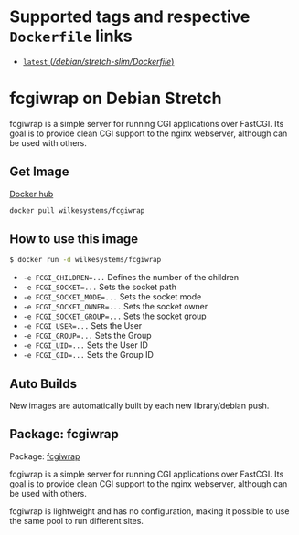 # Supported tags and respective `Dockerfile` links

-	[`latest` (*/debian/stretch-slim/Dockerfile*)](https://github.com/wilkesystems/docker-fcgwrap/blob/master/debian/stretch-slim/Dockerfile)

# fcgiwrap on Debian Stretch
fcgiwrap is a simple server for running CGI applications over FastCGI. Its goal 
is to provide clean CGI support to the nginx webserver, although can be used with others.

## Get Image
[Docker hub](https://hub.docker.com/r/wilkesystems/fcgiwrap)

```bash
docker pull wilkesystems/fcgiwrap
```

## How to use this image

```bash
$ docker run -d wilkesystems/fcgiwrap
```

- `-e FCGI_CHILDREN=...` Defines the number of the children
- `-e FCGI_SOCKET=...` Sets the socket path
- `-e FCGI_SOCKET_MODE=...` Sets the socket mode
- `-e FCGI_SOCKET_OWNER=...` Sets the socket owner
- `-e FCGI_SOCKET_GROUP=...` Sets the socket group
- `-e FCGI_USER=...` Sets the User
- `-e FCGI_GROUP=...` Sets the Group
- `-e FCGI_UID=...` Sets the User ID
- `-e FCGI_GID=...` Sets the Group ID

## Auto Builds
New images are automatically built by each new library/debian push.

## Package: fcgiwrap
Package: [fcgiwrap](https://packages.debian.org/stretch/fcgiwrap)

fcgiwrap is a simple server for running CGI applications over FastCGI. Its goal is to provide clean CGI support to the nginx webserver, although can be used with others.

fcgiwrap is lightweight and has no configuration, making it possible to use the same pool to run different sites.

